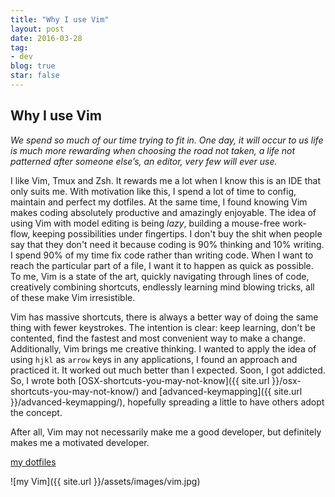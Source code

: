 ```yaml
---
title: "Why I use Vim"
layout: post
date: 2016-03-28
tag:
- dev
blog: true
star: false
---
```


## Why I use Vim

*We spend so much of our time trying to fit in. One day, it will occur to us life is much more rewarding when choosing the road not taken, a life not patterned after someone else’s, an editor, very few will ever use.*

I like Vim, Tmux and Zsh. It rewards me a lot when I know this is an IDE that only suits me. With motivation like this, I spend a lot of time to config, maintain and perfect my dotfiles. At the same time, I found knowing Vim makes coding absolutely productive and amazingly enjoyable. The idea of using Vim with model editing is being *lazy*, building a mouse-free work-flow, keeping possibilities under fingertips. I don't buy the shit when people say that they don't need it because coding is 90% thinking and 10% writing. I spend 90% of my time fix code rather than writing code. When I want to reach the particular part of a file, I want it to happen as quick as possible. To me, Vim is a state of the art, quickly navigating through lines of code, creatively combining shortcuts, endlessly learning mind blowing tricks, all of these make Vim irresistible.

Vim has massive shortcuts, there is always a better way of doing the same thing with fewer keystrokes. The intention is clear: keep learning, don't be contented, find the fastest and most convenient way to make a change. Additionally, Vim brings me creative thinking. I wanted to apply the idea of using `hjkl` as `arrow` keys in any applications, I found an approach and practiced it. It worked out much better than I expected. Soon, I got addicted. So, I wrote both [OSX-shortcuts-you-may-not-know]({{ site.url }}/osx-shortcuts-you-may-not-know/) and [advanced-keymapping]({{ site.url }}/advanced-keymapping/), hopefully spreading a little to have others adopt the concept.

After all, Vim may not necessarily make me a good developer, but definitely makes me a motivated developer.

[my dotfiles](https://github.com/yifanchen/dotfiles)

![my Vim]({{ site.url }}/assets/images/vim.jpg)




